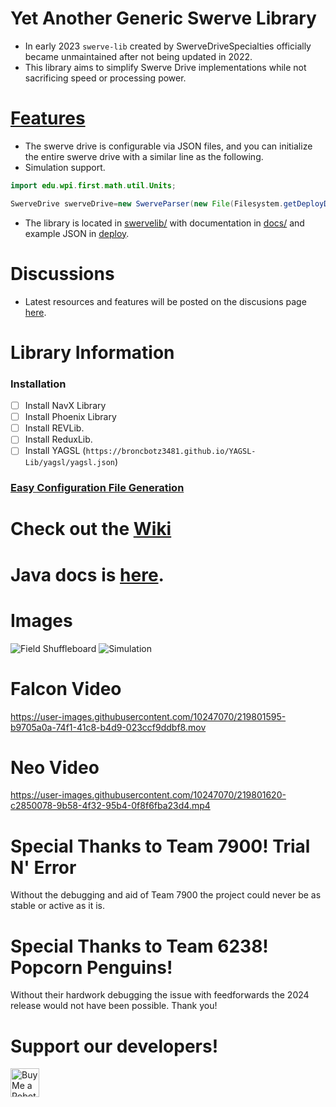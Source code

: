# Yet Another Generic Swerve Library
* In early 2023 `swerve-lib` created by SwerveDriveSpecialties officially became unmaintained after not being updated in 2022.
* This library aims to simplify Swerve Drive implementations while not sacrificing speed or processing power.

# [Features](https://github.com/BroncBotz3481/YAGSL-Example/discussions/29)
* The swerve drive is configurable via JSON files, and you can initialize the entire swerve drive with a similar line as the following.
* Simulation support.
```java
import edu.wpi.first.math.util.Units;

SwerveDrive swerveDrive=new SwerveParser(new File(Filesystem.getDeployDirectory(),"swerve")).createSwerveDrive(Units.feetToMeters(14.5));
```
* The library is located in [swervelib/](./swervelib) with documentation in [docs/](./docs) and example JSON in [deploy](./deploy).

# Discussions
* Latest resources and features will be posted on the discusions page [here](https://github.com/BroncBotz3481/YAGSL-Example/discussions).


# Library Information
### Installation
- [ ] Install NavX Library
- [ ] Install Phoenix Library
- [ ] Install REVLib.
- [ ] Install ReduxLib.
- [ ] Install YAGSL (`https://broncbotz3481.github.io/YAGSL-Lib/yagsl/yagsl.json`)  

### [Easy Configuration File Generation](https://broncbotz3481.github.io/YAGSL-Example/)

# Check out the [Wiki](https://github.com/BroncBotz3481/YAGSL/wiki)
# Java docs is [here](https://broncbotz3481.github.io/YAGSL/).

# Images
![Field Shuffleboard](./images/field.png)
![Simulation](./images/simulation.png)  

# Falcon Video

https://user-images.githubusercontent.com/10247070/219801595-b9705a0a-74f1-41c8-b4d9-023ccf9ddbf8.mov  

# Neo Video

https://user-images.githubusercontent.com/10247070/219801620-c2850078-9b58-4f32-95b4-0f8f6fba23d4.mp4

# Special Thanks to Team 7900! Trial N' Error
Without the debugging and aid of Team 7900 the project could never be as stable or active as it is.

# Special Thanks to Team 6238! Popcorn Penguins!
Without their hardwork debugging the issue with feedforwards the 2024 release would not have been possible. Thank you!


# Support our developers!
<a href='https://ko-fi.com/yagsl' target='_blank'><img height='35' style='border:0px;height:46px;' src='https://az743702.vo.msecnd.net/cdn/kofi3.png?v=0' border='0' alt='Buy Me a Robot at ko-fi.com'></a>